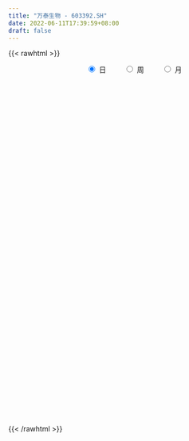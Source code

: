```yaml
---
title: "万泰生物 - 603392.SH"
date: 2022-06-11T17:39:59+08:00
draft: false
---
```

{{< rawhtml >}}
    <div style="text-align: center">
        <label style="padding: 1rem;"><input style="margin-right: .5rem" type="radio" name="period" value="D" checked onclick="period_change(this)">日</label>
        <label style="padding: 1rem;"><input style="margin-right: .5rem" type="radio" name="period" value="W" onclick="period_change(this)">周</label>
        <label style="padding: 1rem;"><input style="margin-right: .5rem" type="radio" name="period" value="M" onclick="period_change(this)">月</label>
    </div>
    <div id="chart" style="height: 700px;"></div> 
    <script type="text/javascript">
        const D_v = [1217.27,717.27,2770.5,2127.85,1730.14,1854.99,1600.9,2785.55,1132.05,3224.92,2684.81,2947.19,40697.95,14507.26,358313.31,161979.6,149055.02,90444.61,137676.36,111058.55,91117.78,74344.63,61210.08,53583.69,72358.16,52765.45,70891.39,66755.19,55742.43,49793.47,40655.53,50555.77,61889.68,45656.63,68825.95,61385.12,40857.14,65680.72,64303.38,60136.95,59202.55,63766.22,50568.38,38785.0,48232.39,52549.21,39515.49,45872.75,40917.5,37138.83,71300.13,54491.83,67812.67,34618.19,43790.37,43344.21,34226.15,19965.22,36412.5,38536.58,28793.48,22254.84,18886.49,23066.13,15330.0,18073.84,24086.32,14543.42,19683.13,15306.91,28498.94,22264.18,15011.5,18801.82,14056.57,16717.66,24301.08,13027.8,22461.82,20604.94,12627.74,15464.22,10409.56,10789.52,12591.5,14819.95,9789.43,24243.78,25536.09,17450.72,10450.7,11233.76,12501.21,8518.9,11168.65,17611.52,13922.78,15717.94,7241.74,7333.08,12376.06,7356.01,9271.56,7936.03,13908.55,6505.1,7270.55,21451.56,23005.15,14468.25,9579.01,9866.15,11186.0,14213.27,7302.9,20492.26,20294.48,15551.03,5506.4,4870.13,4347.77,10389.99,5010.84,4607.1,4390.1,8245.4,8496.85,12874.72,5410.29,4055.24,12704.91,9029.47,7336.0,23181.32,14891.38,17153.57,13362.76,14404.41,16193.68,24405.3,17749.32,18490.27,12459.32,16534.57,12142.25,12525.86,13385.71,12654.34,10025.0,11743.94,8127.72,8694.74,8474.2,12169.99,22617.16,28805.57,30332.42,29126.15,18203.53,20110.2,28843.5,27995.75,24335.28,23721.76,21851.85,19957.33,25667.17,23704.98,19266.92,20325.81,11395.61,17347.38,13762.5,23037.36,16505.24,17175.3,17402.62,13979.6,17423.13,15240.6,11858.17,19930.47,26693.97,15442.77,24561.13,19931.1,18399.68,15757.82,16747.06,17857.82,11257.05,12531.33,14902.5,16602.97,20446.06,14986.84,11988.6,12900.78,14845.71,16255.03,13517.78,10256.54,8459.85,13167.63,8200.94,10130.71,12875.37,10303.27,12863.91,8134.31,6267.97,11303.59,8385.81,8683.78,5389.92,5614.02,14744.69,16869.66,10853.35,14661.3,7842.98,11113.6,11446.96,11412.64,8854.94,17176.94,18783.41,14224.45,16956.42,12884.19,12236.43,19841.02,20600.42,16147.03,11074.17,13200.8,15322.67,13401.57,10078.44,19686.92,12417.43,10510.64,18052.31,13556.46,13992.29,14244.68,16605.27,12832.12,17444.42,15521.42,21554.41,16731.95,12221.2,10282.61,25819.84,14359.06,16945.85,9547.06,27305.84,25936.05,17279.58,14947.1,17345.57,16037.75,11287.49,13783.94,14801.63,12348.73,9674.0,15282.66,10636.53,11398.51,8880.25,10610.5,9860.88,16409.16,12327.21,9692.96,9305.66,17862.15,18585.63,11337.15,11834.57,8656.36,7888.7,7969.99,13820.59,15361.71,14733.61,15791.3,14426.7,13117.2,12708.3,11930.83,14219.91,15230.72,11062.98,12165.73,15252.27,10013.01,8968.12,26657.37,15918.43,14185.23,13346.77,13139.51,24467.55,24458.4,23549.29,16657.76,13740.77,16700.97,19679.5,16701.36,23149.12,40829.9,33072.99,30621.84,17448.71,16321.37,19635.52,22853.06,16291.41,11307.92,14999.47,23168.38,19550.28,14617.12,31335.78,31381.61,39403.31,24851.14,26925.1,21549.9,23227.37,16259.71,21464.45,14327.57,16147.76,10061.17,10337.93,25777.71,23721.4,13020.26,11338.41,10741.16,13344.03,9720.71,9224.92,10612.04,11944.02,10198.99,12838.66,16505.78,11484.47,20063.32,13895.64,22398.66,14111.72,17316.74,7959.76,9146.37,11936.01,21555.26,35814.24,17888.24,15822.95,17402.25,15542.63,14004.68,25155.82,13099.0,15396.06,13233.08,16455.91,11738.18,10792.81,8582.0,14247.27,9239.64,15838.1,30296.51,12671.24,11080.71,13371.21,10525.44,15025.52,11698.16,9002.93,12194.33,12928.45,8255.51,6738.79,6424.63,14706.37,8937.94,12625.4,15384.05,13393.24,17341.35,11757.42,20412.5,11636.17,23910.06,25819.69,19780.19,37465.36,32377.9,24783.78,13944.52,26331.23,14550.19,11115.08,9512.26,10205.12,10745.81,15117.51,13087.63,9911.98,7962.07,24625.59,12409.53,20293.76,23510.54,20044.14,11337.83,11459.88,9660.89,14374.7,16145.09,13621.33,16845.51,15105.86,13105.41,9413.76,14286.28,11330.98,10652.49,15665.37,13561.84,21690.04,27376.52,18075.01,18523.02,21621.88,27124.78,25086.0,11520.88,14932.35,15220.21,8717.84,10858.37,10109.31,11001.29,11695.3,13669.65,15055.43,6562.8,6772.75,9792.53,16851.44,11554.41,37175.18,22398.6,20468.61,27150.43,15287.11,17339.93,37162.56,28787.69,28735.13,26687.62,19894.73,19772.9,27227.17,16903.53,13306.74,17595.19,24210.79,27886.16,14431.32,13205.49,12275.33,11996.0,14323.07,19240.41,24638.47,19576.3,16920.97,56479.71,111342.35,58833.14,68999.44,46454.78,40915.0,33939.2,58729.52,45191.4,29187.56,22670.74]
const D_histogram = [0.0,0.2527179487,0.6748996128,1.2077079296,1.8098040646,2.4528258631,3.1192145681,3.7990499842,4.4876890037,5.1846576061,5.8927389147,6.6165863434,7.3630220474,8.1398183953,8.6198239572,7.5709465151,6.7872551894,6.6631737264,7.0331855105,6.3015498563,5.4324624065,3.951995595,2.6636414142,1.3925168131,-0.2268209311,-1.2253199865,-1.2396562211,-1.5276467796,-1.6041809494,-2.0497750081,-2.77013381,-2.997687867,-2.7686886793,-2.5917149057,-1.4424007804,-0.0979829,1.8409190929,3.4550061934,2.9899523142,1.2960950559,1.2229823962,-0.3208462215,-0.9338896176,-1.0734975182,-0.4956142724,-1.5521142405,-1.5421384714,-2.1492031046,-2.2377365036,-0.9646970384,0.9383078443,3.5356786977,2.9651303117,2.3013618497,1.1434846512,0.7933744919,-0.3102511206,-1.5850974953,-3.8668479054,-6.1726473236,-7.938657439,-8.174595877,-8.0121049334,-8.489972068,-8.1856569925,-7.5383527022,-7.1759204618,-6.7030377024,-6.5431335709,-6.1382694034,-4.3228744017,-3.0131323488,-1.8338643602,-1.5087722511,-1.2514789182,-0.9369113545,-1.755261692,-2.2074242308,-3.6164213971,-4.4166576888,-4.4029650166,-4.026791436,-3.3458952367,-2.9826195438,-2.2499270093,-1.5161686509,-1.1607286333,-0.4648941668,1.0559868523,1.328985368,1.3838741637,0.8588735247,0.9130331059,0.9270567489,1.3948992328,2.1399038931,2.6700814022,2.3629218613,1.9232815428,1.6477352003,0.8513812773,0.4269992615,0.3878618306,0.0303986104,-0.6968158045,-0.9830019143,-1.0923035424,0.0438637147,1.0305340667,1.4597215672,1.5557835561,1.8492820691,1.9597499184,2.1047842794,1.9138305291,2.5275294856,2.2093922913,1.369894007,0.730792912,0.2146724649,-0.1288764129,-0.8864932517,-1.1382115347,-1.2178732142,-1.2510262717,-1.3506330783,-1.5825092669,-1.9606610532,-2.0009613002,-1.9102597462,-1.9005847008,-1.6711130315,-1.345282761,-0.2359771588,0.2735738328,1.0856985803,1.2006682626,1.4755408191,1.8864719074,2.240054185,2.9629051361,3.1814151371,3.2616666621,3.1498075712,2.699242001,2.4846182753,1.612981979,1.1979979811,1.03401345,1.0227411334,1.0154628479,0.3150570325,-0.3019659771,-0.2191285497,1.050935061,2.5194369675,4.7507321516,5.1880618199,5.5957911212,5.6126060841,6.8672539967,7.6165569639,5.7875798509,3.3085101377,3.0052002609,2.7555539327,3.2917395987,4.4699304806,5.1999917069,5.077022608,4.0211485,3.9277247132,3.0116339424,2.7053324209,2.6494506058,1.5189277659,0.3290472411,-1.306748175,-2.3936582402,-2.8635060577,-3.0354117123,-1.9650533518,-3.3419897716,-4.4557114611,-7.055802698,-9.1638910274,-11.0153623263,-11.4555313218,-11.5216204275,-11.1358949702,-10.5441450928,-9.7932371221,-9.9806976314,-8.8487713431,-8.8486836053,-9.1453683706,-8.3701974558,-6.5873876158,-4.520763609,-3.7074334885,-2.0475506114,-0.4320842528,0.8006170127,1.7435561205,1.9639066266,2.5781401328,3.5377464349,4.3548771303,4.4638832102,4.2733444645,4.1524905498,3.493996699,3.4740450235,3.9955040414,4.0534163454,3.6681132745,4.8260800141,5.9657672842,5.9542626944,6.4322682615,6.2124479526,6.238647708,5.2981335616,4.5821832189,3.8126254018,3.9715807448,3.3472963507,3.1927562689,1.7571708345,0.9377308636,0.5765687069,-0.1351426013,-0.219746249,-1.1871755679,-2.1446197236,-1.985182386,-1.4199090729,-1.2220807373,-1.1479112957,-0.0452841487,0.6659372519,-4.7590478654,-8.0487009869,-9.6049591873,-10.7173142514,-11.0819659691,-10.7057689671,-10.1930326242,-9.3781916307,-8.5006369558,-6.7673714163,-5.0288574398,-3.7694172953,-2.8593857203,-1.2286674151,0.0792953282,0.5163287998,0.9118040985,2.0906042212,3.4596067815,4.2102139109,4.4081306211,3.9258648124,4.2442281913,4.0884410077,4.2246270651,4.3419771906,3.825205581,3.5356181634,3.7784536409,3.3317224553,3.0161645174,2.2653571463,1.310400757,1.0607950599,1.1171758615,1.1683882366,0.8293838819,0.3197541498,0.8632064708,2.1147498569,2.6509537448,3.0045889599,2.5183276875,2.1712211671,1.759931822,1.7037637221,0.9509037589,-0.1273018157,-1.0290606966,-2.1490478264,-2.250924453,-1.4948763495,-0.6483095664,0.5133111438,1.8282064806,2.3894145766,2.759896309,2.0355159876,1.2453537098,0.5163614391,-1.426369378,-2.7356390489,-3.9067647729,-3.7780335355,-4.0369538548,-4.0099985205,-4.4891951391,-5.4647132842,-5.5906970455,-5.0027656408,-3.4928353439,-3.118872833,-2.4451346094,-2.6407126789,-2.0700297165,-2.4750593346,-3.5796450075,-4.4050575741,-4.2172230733,-4.1233373517,-4.2146868405,-3.7357433555,-3.2937443469,-2.8950318656,-2.6539014931,-2.309448447,-2.0853355409,-0.6366592154,1.4814462703,3.3048398394,4.5525783226,5.5602809947,6.4292547996,6.8460209902,6.4383798023,5.7364145994,5.2489443959,4.9758764603,4.6589231909,4.0243460701,4.6691863135,4.3879849918,4.0224947012,3.2287065545,2.7482779756,1.8245797909,1.188702317,0.5277243874,0.2686430793,-0.1735680341,-0.6438048406,-0.8431990583,-1.2867619873,-1.3715276198,-0.7879618708,-0.8162318379,-1.6107431288,-1.9320734767,-1.6132957201,-1.4481563999,-1.4172179184,-0.9122956142,0.862152921,2.428567825,3.5899562692,4.0640189769,3.794282166,3.0580947496,2.300483514,2.2671868645,1.8037708924,1.2421941973,1.1919790314,0.2541225899,-0.3880410316,-0.6061058956,-1.0286408313,-1.0972665371,-1.0388023374,-0.8254347765,-0.5051352379,-0.5004036999,-0.5623835508,-0.6131445112,-0.5315616733,-1.4033014545,-1.6609111018,-1.8392233822,-2.0015192938,-2.2976982217,-2.2594452769,-2.3587914374,-2.2695928706,-2.4139947006,-2.5794218808,-2.3139834751,-2.4418967818,-2.6777253433,-3.0131434496,-3.2614489974,-2.6701683796,-2.4473962296,-0.8592364827,-0.6504199804,-0.2019949353,1.2568017752,1.8744887007,2.2167876403,2.1069353334,2.7708222286,3.4394910265,3.6923789693,3.2513671131,2.717248615,1.7464421404,2.1934200835,1.6001172336,1.3203611193,1.2258115732,-0.4001781228,-1.783724742,-1.2488277303,0.0280822614,1.2410299908,1.9683972077,2.0877815547,2.2413792106,2.4198532986,2.3648373845,2.3779485998,2.0830380579,1.9995324646,1.7445794799,1.0520454275,0.4790816182,-0.3218459453,-0.9995754519,-0.8653919788,-0.898740719,-0.4212874007,-0.5367219978,-0.8339741653,-0.7918281739,-0.196572293,1.2615232612,2.0911132636,2.135174582,2.0313408054,2.0123974787,1.558053976,1.1765464805,0.98883506,0.7055394759,0.6729666587,0.4799037425,0.3841759057,0.0887551029,-0.3082489302,-0.4589533545,0.207795321,0.1874478999,-1.6279784587,-2.0184109098,-1.8505489293,-2.5607252575,-3.227427521,-8.4756068275,-12.1680994238,-14.5921036454,-15.1251483143,-14.5381951421,-13.1958284578,-11.496857533,-9.4074895884,-7.5954750174,-6.0911368861,-4.4004504038,-2.5783896587,-0.6168442075,0.7167800881,1.5138153088,2.1328730457,2.5615831836,2.8069371823,3.4043982639,3.7233486779,3.4353711335,3.165451535,1.9629020435,0.61471726,-0.3081140706,-1.0505569471,-1.238484569,-1.2978366583,-0.977607651,-0.1111059552,0.5063394586,0.8243932792,1.2093819847]
const D_fast = [0.0,0.3158974359,0.9068040032,1.7415393024,2.7960864535,4.0523147178,5.4985070648,7.1281049769,8.9386662474,10.9317992514,13.1130652886,15.4910593032,18.0782505191,20.8900014658,23.524963017,24.3688222037,25.2819446752,26.8236566438,28.9519648056,29.7957166155,30.2847447673,29.7922768546,29.1698330272,28.2468376294,26.5707946525,25.2659656004,24.9417153106,24.2718130572,23.7942336501,22.8361958393,21.4233035849,20.4463275612,19.983154579,19.5121996262,20.3009135564,21.6208357119,24.019967478,26.4978061269,26.7802403261,25.4104068318,25.6430397712,24.0189995982,23.1724837976,22.7645015175,23.2184811952,21.773952667,21.3983938182,20.2540284088,19.606060884,20.6379260895,22.7755079333,26.2567984612,26.427532653,26.3391046534,25.4670986178,25.3153320815,24.1341436888,22.4630229402,19.2145605539,15.3655993047,11.6149248296,9.3353374223,7.4948021326,4.894441981,3.1523428084,1.9150589231,0.4835110481,-0.7193656181,-2.1952448794,-3.3249480627,-2.5902716615,-2.0338126957,-1.3130107972,-1.3651117508,-1.4206881475,-1.3403484225,-2.5975141829,-3.6015327795,-5.914635295,-7.8190360089,-8.9060845909,-9.5366088692,-9.6921864791,-10.0745656722,-9.90435489,-9.5496386943,-9.4843808351,-8.9047699102,-7.1198921781,-6.5146473204,-6.1137899838,-6.4240722416,-6.1416543839,-5.8958665537,-5.0792992616,-3.799318628,-2.6016207684,-2.318049844,-2.2768697767,-2.1404823192,-2.7239909229,-3.0416231233,-2.9837950965,-3.3336586642,-4.2350770302,-4.7670136185,-5.1493911323,-4.0022579464,-2.7579540777,-1.9638361854,-1.4788283076,-0.7230092773,-0.1226039484,0.5486264825,0.8361303644,2.0817116923,2.3159225709,1.8188977884,1.3624949213,0.9000425904,0.5242746094,-0.4549655423,-0.991236709,-1.375366692,-1.7212763175,-2.1585413937,-2.786044899,-3.6543619485,-4.1949025207,-4.5817659032,-5.047237033,-5.2355436215,-5.2460340413,-4.1957227288,-3.617778279,-2.5342288864,-2.1190921385,-1.4753343772,-0.592785312,0.3208105119,1.7843877469,2.7982515323,3.6939197227,4.3695125246,4.5937574546,5.0002882978,4.5318974962,4.4164129937,4.5109318251,4.7553447918,5.0019322183,4.380290661,3.6877761571,3.7158314471,5.248628823,7.3469899714,10.7659681934,12.5003133168,14.3069903984,15.7269568823,18.6984182941,21.3518605022,20.9697783519,19.3178361732,19.7658263616,20.2050685165,21.5641890822,23.8598625842,25.8899217373,27.0362082904,26.9856213074,27.8741286989,27.7109464137,28.0809779974,28.6874588337,27.9366679353,26.8290492207,24.866566761,23.1812421356,21.9955178037,21.0647592211,21.6438542436,19.431420381,17.2037708261,12.8397289148,8.4406678285,3.8353559481,0.5313041221,-2.4151900905,-4.8134383757,-6.8577247716,-8.5551260814,-11.2377609985,-12.318027546,-14.5301107096,-17.1131375675,-18.4305160167,-18.2945530806,-17.358119976,-17.4716482276,-16.3236530034,-14.816207708,-13.3833521893,-12.0045240514,-11.2931968886,-10.0344283493,-8.1903854384,-6.2845354605,-5.059558578,-4.1817612076,-3.2644924848,-3.0494871609,-2.2009275805,-0.6805925522,0.3906738381,0.9223990859,3.2868858289,5.9180149201,7.3950760039,9.4811486364,10.8144403157,12.400301998,12.7843212421,13.2139167041,13.3975152375,14.5493657666,14.7619054602,15.4055544457,14.4092617198,13.8242544649,13.6072344849,12.8617375264,12.7221973164,11.4579741056,9.964375019,9.62751676,9.8378128048,9.7301209562,9.5173125738,10.6086186837,11.4863243973,4.8715773136,-0.4302510546,-4.3877490519,-8.1794326788,-11.3145758887,-13.6148211285,-15.6503429417,-17.1800498559,-18.4276544199,-18.3862317345,-17.9049321179,-17.5878462973,-17.3926611524,-16.0691097009,-14.7413231256,-14.175207454,-13.5517811306,-11.8503299527,-9.6164256971,-7.8132650899,-6.5133157244,-6.01411533,-4.6346949033,-3.768371835,-2.5760290113,-1.3731845881,-0.9336548025,-0.3393376793,0.8481112085,1.2343106367,1.6727938281,1.4883257436,0.8609695436,0.8765626115,1.2122373785,1.5555468127,1.4238884285,0.9941972338,1.7534511725,3.5336820229,4.732624347,5.837406802,5.9807274514,6.1764262229,6.2051198333,6.5748926639,6.0597586404,4.9497276118,3.7907035569,2.1334544704,1.4688467306,1.8511757467,2.5356651382,3.8256136343,5.5975605913,6.7561223314,7.8165781411,7.6010768167,7.1222529662,6.5223510553,4.2230278937,2.2298484606,0.0820315434,-0.733745603,-2.0019043861,-2.9774486819,-4.5789440853,-6.9206405514,-8.4442985741,-9.1070585797,-8.4703371187,-8.876092816,-8.8136382448,-9.669394484,-9.6162189507,-10.6400134024,-12.6395103272,-14.5661872874,-15.4326585549,-16.3696071713,-17.5146283702,-17.9696207241,-18.3510578022,-18.6761032873,-19.0984482881,-19.3313573537,-19.6285783328,-18.3390668112,-15.8505997579,-13.2009962289,-10.8151131651,-8.4173402443,-5.9410527395,-3.8127813013,-2.6108275387,-1.8786890917,-1.0539231963,-0.0830220168,0.7647555116,1.1362649083,2.9484017301,3.7641966563,4.4043300411,4.417718533,4.6243594479,4.1568062109,3.8181043163,3.2890574835,3.0971369453,2.6115338233,1.9803458067,1.5701518244,0.8048983986,0.3772508611,0.7638261424,0.5314982158,-0.6656988573,-1.4700475743,-1.5545937478,-1.7514935276,-2.0748595257,-1.798011125,0.1919756404,2.3655325007,4.4244100122,5.9144774642,6.5933111947,6.6216474657,6.4391571087,6.9726571752,6.9601839263,6.7091557805,6.9569353724,6.0826095784,5.343435699,4.9738443611,4.2941492175,3.9512068775,3.7499704928,3.7569793596,3.9509950888,3.8306257018,3.6280499632,3.424002875,3.3726952945,2.1501301498,1.477292727,0.8391746011,0.176498866,-0.6941046173,-1.2207129917,-1.9097570116,-2.3879566625,-3.1358571677,-3.946139818,-4.2591972811,-4.9975847832,-5.9028446805,-6.9915486493,-8.0552164464,-8.1314779235,-8.5205548308,-7.1472042046,-7.1009926975,-6.7030663862,-4.9300692319,-3.8437601312,-2.9472642815,-2.5303827551,-1.1737903027,0.3547512518,1.5307339369,1.902563859,2.0477575146,1.5135615752,2.5088945391,2.3156209976,2.3659551632,2.5778585103,0.8518242837,-0.9776535211,-0.754963442,0.5289671151,2.0521723423,3.2716388611,3.9129685967,4.6269110552,5.4103484679,5.9465418999,6.5541402651,6.7799892377,7.1963667605,7.3775586458,6.9480359503,6.4948425455,5.6134534957,4.6858301262,4.6036656045,4.3456316846,4.7177631527,4.4681480561,3.9624023474,3.8065912952,4.3527041029,6.1261804723,7.4785487906,8.0564037546,8.4604051794,8.9445612224,8.8797312136,8.7923603382,8.8518576827,8.7449469676,8.8806158151,8.8075288345,8.8078449741,8.534612947,8.0605466814,7.7951039185,8.5138014243,8.5403159781,6.3178950049,5.4228598263,5.1280845745,3.7777269319,2.3041677882,-5.0629132252,-11.7974306775,-17.8694608105,-22.1837925578,-25.2313881712,-27.1879786014,-28.3632220598,-28.6257265123,-28.7125806957,-28.7310267859,-28.1404529046,-26.9629895741,-25.1556551748,-23.6428358571,-22.4673468093,-21.315070811,-20.2459648772,-19.2988765828,-17.8503159353,-16.6005283519,-16.0296631129,-15.5082198276,-16.2200438082,-17.4145492768,-18.414409125,-19.4194912383,-19.9170400025,-20.3008512564,-20.2250241618,-19.3862989548,-18.6422686763,-18.1181165359,-17.4307823343]
const D_slow = [0.0,0.0631794872,0.2319043904,0.5338313728,0.9862823889,1.5994888547,2.3792924967,3.3290549928,4.4509772437,5.7471416452,7.2203263739,8.8744729598,10.7152284716,12.7501830704,14.9051390598,16.7978756885,18.4946894859,20.1604829175,21.9187792951,23.4941667592,24.8522823608,25.8402812596,26.5061916131,26.8543208164,26.7976155836,26.491285587,26.1813715317,25.7994598368,25.3984145994,24.8859708474,24.1934373949,23.4440154282,22.7518432584,22.1039145319,21.7433143368,21.7188186118,22.1790483851,23.0427999334,23.790288012,24.1143117759,24.420057375,24.3398458196,24.1063734152,23.8379990357,23.7140954676,23.3260669075,22.9405322896,22.4032315135,21.8437973876,21.602623128,21.837200089,22.7211197635,23.4624023414,24.0377428038,24.3236139666,24.5219575896,24.4443948094,24.0481204356,23.0814084592,21.5382466283,19.5535822686,17.5099332993,15.506907066,13.384414049,11.3379998009,9.4534116253,7.6594315099,5.9836720843,4.3478886916,2.8133213407,1.7326027403,0.9793196531,0.520853563,0.1436605003,-0.1692092293,-0.4034370679,-0.8422524909,-1.3941085486,-2.2982138979,-3.4023783201,-4.5031195743,-5.5098174333,-6.3462912424,-7.0919461284,-7.6544278807,-8.0334700434,-8.3236522018,-8.4398757434,-8.1758790304,-7.8436326884,-7.4976641475,-7.2829457663,-7.0546874898,-6.8229233026,-6.4741984944,-5.9392225211,-5.2717021706,-4.6809717052,-4.2001513195,-3.7882175195,-3.5753722002,-3.4686223848,-3.3716569271,-3.3640572745,-3.5382612257,-3.7840117042,-4.0570875899,-4.0461216612,-3.7884881445,-3.4235577527,-3.0346118637,-2.5722913464,-2.0823538668,-1.5561577969,-1.0777001647,-0.4458177933,0.1065302796,0.4490037813,0.6317020093,0.6853701255,0.6531510223,0.4315277094,0.1469748257,-0.1574934778,-0.4702500458,-0.8079083154,-1.2035356321,-1.6937008954,-2.1939412204,-2.671506157,-3.1466523322,-3.5644305901,-3.9007512803,-3.95974557,-3.8913521118,-3.6199274667,-3.3197604011,-2.9508751963,-2.4792572194,-1.9192436732,-1.1785173891,-0.3831636049,0.4322530607,1.2197049534,1.8945154537,2.5156700225,2.9189155172,3.2184150125,3.476918375,3.7326036584,3.9864693704,4.0652336285,3.9897421342,3.9349599968,4.197693762,4.8275530039,6.0152360418,7.3122514968,8.7111992771,10.1143507981,11.8311642973,13.7353035383,15.182198501,16.0093260355,16.7606261007,17.4495145839,18.2724494835,19.3899321037,20.6899300304,21.9591856824,22.9644728074,23.9464039857,24.6993124713,25.3756455765,26.038008228,26.4177401694,26.5000019797,26.1733149359,25.5749003759,24.8590238614,24.1001709334,23.6089075954,22.7734101525,21.6594822873,19.8955316128,17.6045588559,14.8507182743,11.9868354439,9.106430337,6.3224565945,3.6864203213,1.2381110407,-1.2570633671,-3.4692562029,-5.6814271042,-7.9677691969,-10.0603185608,-11.7071654648,-12.837356367,-13.7642147392,-14.276102392,-14.3841234552,-14.183969202,-13.7480801719,-13.2571035152,-12.612568482,-11.7281318733,-10.6394125907,-9.5234417882,-8.4551056721,-7.4169830346,-6.5434838599,-5.674972604,-4.6760965936,-3.6627425073,-2.7457141886,-1.5391941851,-0.0477523641,1.4408133095,3.0488803749,4.6019923631,6.1616542901,7.4861876805,8.6317334852,9.5848898356,10.5777850218,11.4146091095,12.2127981767,12.6520908854,12.8865236013,13.030665778,12.9968801277,12.9419435654,12.6451496734,12.1089947425,11.612699146,11.2577218778,10.9522016935,10.6652238695,10.6539028324,10.8203871453,9.630625179,7.6184499323,5.2172101355,2.5378815726,-0.2326099197,-2.9090521614,-5.4573103175,-7.8018582252,-9.9270174641,-11.6188603182,-12.8760746781,-13.8184290019,-14.533275432,-14.8404422858,-14.8206184538,-14.6915362538,-14.4635852292,-13.9409341739,-13.0760324785,-12.0234790008,-10.9214463455,-9.9399801424,-8.8789230946,-7.8568128427,-6.8006560764,-5.7151617788,-4.7588603835,-3.8749558427,-2.9303424324,-2.0974118186,-1.3433706893,-0.7770314027,-0.4494312134,-0.1842324485,0.0950615169,0.3871585761,0.5945045466,0.674443084,0.8902447017,1.4189321659,2.0816706021,2.8328178421,3.462399764,4.0052050558,4.4451880113,4.8711289418,5.1088548815,5.0770294276,4.8197642534,4.2825022968,3.7197711836,3.3460520962,3.1839747046,3.3123024906,3.7693541107,4.3667077548,5.0566818321,5.565560829,5.8768992565,6.0059896162,5.6493972717,4.9654875095,3.9887963163,3.0442879324,2.0350494687,1.0325498386,-0.0897489462,-1.4559272672,-2.8536015286,-4.1042929388,-4.9775017748,-5.757219983,-6.3685036354,-7.0286818051,-7.5461892342,-8.1649540679,-9.0598653197,-10.1611297133,-11.2154354816,-12.2462698195,-13.2999415297,-14.2338773685,-15.0573134553,-15.7810714217,-16.444546795,-17.0219089067,-17.5432427919,-17.7024075958,-17.3320460282,-16.5058360683,-15.3676914877,-13.977621239,-12.3703075391,-10.6588022916,-9.049207341,-7.6151036911,-6.3028675922,-5.0588984771,-3.8941676793,-2.8880811618,-1.7207845834,-0.6237883355,0.3818353398,1.1890119784,1.8760814723,2.33222642,2.6294019993,2.7613330961,2.828493866,2.7851018574,2.6241506473,2.4133508827,2.0916603859,1.7487784809,1.5517880132,1.3477300537,0.9450442715,0.4620259024,0.0587019723,-0.3033371276,-0.6576416072,-0.8857155108,-0.6701772806,-0.0630353243,0.834453743,1.8504584872,2.7990290287,3.5635527161,4.1386735946,4.7054703108,5.1564130339,5.4669615832,5.764956341,5.8284869885,5.7314767306,5.5799502567,5.3227900489,5.0484734146,4.7887728302,4.5824141361,4.4561303267,4.3310294017,4.190433514,4.0371473862,3.9042569679,3.5534316043,3.1382038288,2.6783979832,2.1780181598,1.6035936044,1.0387322852,0.4490344258,-0.1183637918,-0.721862467,-1.3667179372,-1.945213806,-2.5556880014,-3.2251193372,-3.9784051996,-4.793767449,-5.4613095439,-6.0731586013,-6.287967722,-6.4505727171,-6.5010714509,-6.1868710071,-5.7182488319,-5.1640519218,-4.6373180885,-3.9446125313,-3.0847397747,-2.1616450324,-1.3488032541,-0.6694911004,-0.2328805653,0.3154744556,0.715503764,1.0455940439,1.3520469371,1.2520024065,0.8060712209,0.4938642884,0.5008848537,0.8111423514,1.3032416533,1.825187042,2.3855318447,2.9904951693,3.5817045154,4.1761916654,4.6969511798,5.196834296,5.6329791659,5.8959905228,6.0157609274,5.935299441,5.6854055781,5.4690575833,5.2443724036,5.1390505534,5.004870054,4.7963765126,4.5984194692,4.5492763959,4.8646572112,5.3874355271,5.9212291726,6.4290643739,6.9321637436,7.3216772376,7.6158138577,7.8630226227,8.0394074917,8.2076491564,8.327625092,8.4236690684,8.4458578442,8.3687956116,8.254057273,8.3060061033,8.3528680782,7.9458734636,7.4412707361,6.9786335038,6.3384521894,5.5315953092,3.4126936023,0.3706687463,-3.277357165,-7.0586442436,-10.6931930291,-13.9921501436,-16.8663645268,-19.2182369239,-21.1171056783,-22.6398898998,-23.7400025007,-24.3845999154,-24.5388109673,-24.3596159453,-23.9811621181,-23.4479438567,-22.8075480608,-22.1058137652,-21.2547141992,-20.3238770297,-19.4650342464,-18.6736713626,-18.1829458517,-18.0292665367,-18.1062950544,-18.3689342912,-18.6785554334,-19.003014598,-19.2474165108,-19.2751929996,-19.1486081349,-18.9425098151,-18.6401643189]
const D_data = [['2020-05-20', 39.57, 39.57, 39.57, 39.57],['2020-05-21', 43.53, 43.53, 43.53, 43.53],['2020-05-22', 47.88, 47.88, 47.88, 47.88],['2020-05-25', 52.67, 52.67, 52.67, 52.67],['2020-05-26', 57.94, 57.94, 57.94, 57.94],['2020-05-27', 63.73, 63.73, 63.73, 63.73],['2020-05-28', 70.1, 70.1, 70.1, 70.1],['2020-05-29', 77.11, 77.11, 77.11, 77.11],['2020-06-01', 84.82, 84.82, 84.82, 84.82],['2020-06-02', 93.3, 93.3, 93.3, 93.3],['2020-06-03', 102.63, 102.63, 102.63, 102.63],['2020-06-04', 112.89, 112.89, 112.89, 112.89],['2020-06-05', 124.18, 124.18, 124.18, 124.18],['2020-06-08', 136.6, 136.6, 136.6, 136.6],['2020-06-09', 144.02, 145.0, 130.5, 150.13],['2020-06-10', 136.0, 133.06, 131.5, 137.6],['2020-06-11', 137.5, 139.7, 135.7, 143.6],['2020-06-12', 141.3, 153.67, 140.13, 153.67],['2020-06-15', 163.0, 169.04, 155.01, 169.04],['2020-06-16', 162.0, 162.85, 155.0, 165.56],['2020-06-17', 163.8, 164.95, 159.21, 170.0],['2020-06-18', 161.54, 158.3, 153.88, 162.98],['2020-06-19', 157.66, 159.59, 156.25, 161.48],['2020-06-22', 158.0, 158.3, 153.2, 159.5],['2020-06-23', 157.77, 150.39, 147.66, 157.95],['2020-06-24', 150.88, 154.29, 150.88, 159.44],['2020-06-29', 156.88, 166.65, 152.0, 168.8],['2020-06-30', 166.89, 165.0, 162.0, 175.0],['2020-07-01', 166.61, 169.06, 164.9, 172.33],['2020-07-02', 169.0, 165.14, 162.5, 169.5],['2020-07-03', 163.5, 160.1, 156.0, 164.0],['2020-07-06', 159.45, 164.79, 156.99, 166.8],['2020-07-07', 160.86, 171.5, 160.86, 176.33],['2020-07-08', 172.0, 173.0, 166.88, 174.95],['2020-07-09', 170.96, 190.3, 170.09, 190.3],['2020-07-10', 188.4, 202.0, 187.25, 204.83],['2020-07-13', 208.12, 222.2, 201.0, 222.2],['2020-07-14', 232.0, 233.13, 222.2, 239.0],['2020-07-15', 223.88, 216.12, 215.0, 239.99],['2020-07-16', 211.89, 200.0, 197.0, 213.95],['2020-07-17', 202.46, 220.0, 195.57, 220.0],['2020-07-20', 217.99, 201.02, 198.0, 223.2],['2020-07-21', 196.98, 209.79, 188.93, 215.56],['2020-07-22', 205.93, 216.3, 202.02, 221.1],['2020-07-23', 211.89, 229.25, 211.0, 234.66],['2020-07-24', 226.0, 210.0, 209.5, 238.99],['2020-07-27', 211.0, 222.59, 205.8, 223.33],['2020-07-28', 221.88, 214.99, 205.5, 221.95],['2020-07-29', 210.06, 221.0, 210.05, 226.49],['2020-07-30', 233.0, 243.1, 232.58, 243.1],['2020-07-31', 254.0, 262.71, 235.0, 267.41],['2020-08-03', 256.0, 288.61, 255.03, 288.68],['2020-08-04', 285.61, 260.31, 259.75, 296.8],['2020-08-05', 252.5, 261.3, 245.5, 268.6],['2020-08-06', 265.0, 255.0, 238.88, 265.0],['2020-08-07', 251.0, 265.3, 248.0, 271.86],['2020-08-10', 268.5, 255.6, 239.6, 268.5],['2020-08-11', 251.0, 249.7, 248.5, 258.44],['2020-08-12', 247.02, 228.6, 224.8, 253.4],['2020-08-13', 228.6, 215.0, 208.2, 232.0],['2020-08-14', 213.0, 207.98, 203.98, 217.46],['2020-08-17', 209.0, 217.9, 207.5, 222.0],['2020-08-18', 217.49, 218.55, 215.13, 225.29],['2020-08-19', 218.9, 205.1, 203.33, 218.9],['2020-08-20', 202.0, 209.5, 202.0, 210.48],['2020-08-21', 214.3, 211.55, 210.0, 218.03],['2020-08-24', 212.9, 206.03, 202.0, 215.49],['2020-08-25', 206.44, 205.08, 203.14, 211.0],['2020-08-26', 205.17, 198.29, 198.09, 210.15],['2020-08-27', 196.57, 198.31, 191.57, 200.98],['2020-08-28', 200.2, 218.14, 200.05, 218.14],['2020-08-31', 221.0, 217.53, 213.8, 225.0],['2020-09-01', 217.54, 220.81, 216.53, 225.5],['2020-09-02', 219.8, 212.89, 209.81, 220.0],['2020-09-03', 210.99, 212.51, 205.89, 216.5],['2020-09-04', 209.16, 213.86, 207.6, 220.0],['2020-09-07', 214.0, 197.12, 196.0, 214.79],['2020-09-08', 200.0, 196.51, 193.88, 203.99],['2020-09-09', 192.0, 176.86, 176.86, 192.0],['2020-09-10', 177.02, 174.86, 166.0, 179.78],['2020-09-11', 173.0, 178.82, 173.0, 180.69],['2020-09-14', 180.05, 180.32, 177.72, 186.31],['2020-09-15', 178.8, 183.2, 177.58, 184.85],['2020-09-16', 182.17, 178.55, 176.0, 185.6],['2020-09-17', 176.86, 183.0, 175.0, 184.78],['2020-09-18', 183.2, 184.36, 183.0, 187.88],['2020-09-21', 184.38, 180.33, 177.99, 185.5],['2020-09-22', 179.0, 185.6, 179.0, 193.88],['2020-09-23', 185.8, 201.01, 184.51, 203.96],['2020-09-24', 197.0, 190.05, 189.6, 198.9],['2020-09-25', 190.97, 188.2, 185.88, 193.91],['2020-09-28', 191.0, 179.5, 176.0, 191.0],['2020-09-29', 179.82, 185.17, 174.0, 185.29],['2020-09-30', 185.17, 184.6, 182.29, 187.0],['2020-10-09', 187.34, 191.58, 183.82, 192.4],['2020-10-12', 192.4, 198.88, 191.1, 201.85],['2020-10-13', 201.8, 200.78, 197.12, 205.98],['2020-10-14', 199.32, 192.2, 190.21, 203.68],['2020-10-15', 192.07, 189.6, 188.08, 194.87],['2020-10-16', 190.0, 190.58, 186.68, 193.8],['2020-10-19', 190.0, 181.62, 180.02, 190.99],['2020-10-20', 180.0, 182.98, 178.2, 184.47],['2020-10-21', 184.06, 186.39, 183.52, 189.99],['2020-10-22', 184.8, 181.01, 178.95, 184.8],['2020-10-23', 181.01, 172.67, 168.88, 182.0],['2020-10-26', 170.03, 174.25, 168.09, 175.3],['2020-10-27', 174.0, 174.0, 171.03, 175.2],['2020-10-28', 180.0, 191.4, 180.0, 191.4],['2020-10-29', 192.1, 195.16, 190.01, 201.0],['2020-10-30', 195.16, 192.5, 188.69, 195.83],['2020-11-02', 192.96, 190.5, 184.91, 195.02],['2020-11-03', 193.9, 195.0, 188.0, 195.0],['2020-11-04', 195.0, 195.0, 190.61, 199.0],['2020-11-05', 197.2, 197.5, 192.0, 199.5],['2020-11-06', 197.0, 194.59, 191.0, 197.0],['2020-11-09', 193.94, 207.5, 191.98, 208.25],['2020-11-10', 207.65, 198.5, 198.0, 217.9],['2020-11-11', 196.57, 190.3, 185.33, 196.57],['2020-11-12', 190.0, 189.72, 188.5, 193.58],['2020-11-13', 188.01, 188.6, 186.37, 191.8],['2020-11-16', 191.0, 188.56, 186.52, 191.0],['2020-11-17', 187.5, 180.05, 177.6, 188.56],['2020-11-18', 180.07, 182.88, 180.07, 183.99],['2020-11-19', 182.02, 183.19, 178.0, 184.0],['2020-11-20', 181.55, 182.43, 180.88, 185.45],['2020-11-23', 184.59, 180.1, 179.8, 185.0],['2020-11-24', 178.0, 176.22, 176.1, 178.77],['2020-11-25', 176.22, 171.1, 170.0, 178.45],['2020-11-26', 171.1, 172.33, 170.11, 175.02],['2020-11-27', 172.0, 172.19, 169.97, 174.8],['2020-11-30', 170.01, 169.5, 168.8, 172.36],['2020-12-01', 169.81, 170.99, 169.0, 173.0],['2020-12-02', 171.44, 171.96, 170.68, 173.68],['2020-12-03', 171.88, 184.48, 171.0, 185.9],['2020-12-04', 180.8, 180.81, 177.12, 183.67],['2020-12-07', 176.0, 188.2, 174.66, 189.82],['2020-12-08', 185.93, 182.4, 181.98, 190.0],['2020-12-09', 182.5, 186.09, 179.05, 189.19],['2020-12-10', 185.03, 190.62, 184.52, 193.2],['2020-12-11', 189.0, 193.32, 188.58, 199.0],['2020-12-14', 193.32, 202.74, 192.38, 206.0],['2020-12-15', 203.0, 201.33, 198.0, 211.99],['2020-12-16', 201.8, 203.0, 201.8, 207.94],['2020-12-17', 203.68, 203.2, 201.5, 207.68],['2020-12-18', 202.1, 200.0, 199.1, 204.97],['2020-12-21', 200.84, 203.55, 196.12, 204.8],['2020-12-22', 200.0, 194.4, 194.01, 203.98],['2020-12-23', 194.4, 198.2, 189.3, 198.97],['2020-12-24', 198.2, 201.15, 193.51, 202.87],['2020-12-25', 199.5, 203.93, 196.1, 208.49],['2020-12-28', 202.0, 205.3, 202.0, 207.74],['2020-12-29', 202.0, 195.8, 195.58, 204.98],['2020-12-30', 194.38, 193.85, 193.0, 198.22],['2020-12-31', 192.08, 201.53, 192.06, 203.5],['2021-01-04', 204.87, 221.0, 204.0, 221.68],['2021-01-05', 221.75, 233.0, 218.08, 236.96],['2021-01-06', 235.0, 256.3, 233.55, 256.3],['2021-01-07', 252.93, 246.0, 235.36, 252.93],['2021-01-08', 246.06, 253.4, 246.06, 262.79],['2021-01-11', 253.0, 255.5, 242.41, 265.0],['2021-01-12', 256.0, 281.05, 256.0, 281.05],['2021-01-13', 282.0, 287.8, 270.01, 293.8],['2021-01-14', 289.99, 260.0, 260.0, 290.0],['2021-01-15', 258.0, 246.04, 239.2, 259.21],['2021-01-18', 246.04, 270.64, 245.0, 270.64],['2021-01-19', 274.18, 274.57, 267.99, 283.0],['2021-01-20', 275.01, 290.18, 260.06, 292.8],['2021-01-21', 293.95, 308.69, 290.36, 309.0],['2021-01-22', 303.9, 315.0, 296.11, 318.1],['2021-01-25', 315.0, 313.13, 300.0, 322.15],['2021-01-26', 304.08, 305.1, 295.11, 312.16],['2021-01-27', 304.5, 320.59, 303.0, 325.99],['2021-01-28', 310.0, 313.8, 307.59, 325.82],['2021-01-29', 316.0, 324.0, 316.0, 341.88],['2021-02-01', 325.0, 331.98, 314.21, 338.98],['2021-02-02', 333.0, 320.71, 318.98, 335.43],['2021-02-03', 319.0, 318.19, 306.07, 325.0],['2021-02-04', 314.0, 308.3, 303.5, 321.0],['2021-02-05', 308.39, 310.0, 308.0, 329.9],['2021-02-08', 308.07, 315.0, 300.13, 325.0],['2021-02-09', 320.18, 318.12, 316.0, 324.98],['2021-02-10', 318.18, 337.53, 313.0, 344.0],['2021-02-18', 343.99, 307.2, 305.0, 344.7],['2021-02-19', 305.0, 303.78, 290.9, 314.0],['2021-02-22', 303.88, 273.41, 273.4, 306.0],['2021-02-23', 264.89, 262.96, 251.21, 278.0],['2021-02-24', 265.0, 249.64, 245.06, 265.0],['2021-02-25', 251.35, 254.0, 251.35, 265.19],['2021-02-26', 249.0, 249.59, 243.24, 258.0],['2021-03-01', 253.01, 248.12, 242.18, 255.66],['2021-03-02', 253.0, 245.36, 242.3, 253.0],['2021-03-03', 244.5, 243.18, 236.98, 245.88],['2021-03-04', 238.73, 225.0, 222.24, 238.99],['2021-03-05', 228.78, 236.2, 225.09, 242.36],['2021-03-08', 234.9, 217.32, 214.28, 235.8],['2021-03-09', 217.33, 204.59, 202.71, 221.0],['2021-03-10', 210.19, 211.0, 208.3, 214.5],['2021-03-11', 213.0, 223.01, 211.11, 226.39],['2021-03-12', 222.96, 230.8, 219.0, 230.8],['2021-03-15', 227.62, 217.7, 213.55, 227.62],['2021-03-16', 219.49, 230.71, 217.51, 239.47],['2021-03-17', 230.78, 236.0, 226.0, 240.0],['2021-03-18', 235.25, 237.04, 234.0, 241.0],['2021-03-19', 231.0, 238.34, 226.39, 238.34],['2021-03-22', 236.4, 232.0, 230.44, 236.68],['2021-03-23', 233.0, 239.18, 233.0, 243.68],['2021-03-24', 236.1, 248.5, 235.34, 252.45],['2021-03-25', 245.0, 253.11, 241.3, 255.67],['2021-03-26', 248.49, 248.85, 238.0, 254.97],['2021-03-29', 248.85, 247.1, 243.51, 251.68],['2021-03-30', 248.06, 249.38, 247.12, 253.95],['2021-03-31', 248.0, 242.6, 240.0, 250.49],['2021-04-01', 245.0, 250.69, 240.71, 251.77],['2021-04-02', 252.92, 261.1, 250.69, 262.0],['2021-04-06', 261.83, 259.5, 256.52, 264.6],['2021-04-07', 257.0, 255.7, 251.02, 261.83],['2021-04-08', 253.0, 280.25, 249.0, 281.04],['2021-04-09', 278.05, 290.48, 277.01, 293.61],['2021-04-12', 291.8, 284.0, 280.2, 294.8],['2021-04-13', 280.0, 296.7, 279.72, 305.0],['2021-04-14', 293.01, 294.28, 290.1, 299.99],['2021-04-15', 292.49, 302.61, 291.51, 308.53],['2021-04-16', 302.61, 293.62, 284.2, 304.0],['2021-04-19', 298.08, 297.06, 292.0, 302.0],['2021-04-20', 295.01, 297.03, 288.9, 301.9],['2021-04-21', 297.29, 311.58, 295.29, 313.0],['2021-04-22', 310.0, 305.01, 303.23, 322.21],['2021-04-23', 308.99, 313.1, 305.5, 320.0],['2021-04-26', 317.41, 296.49, 294.5, 320.99],['2021-04-27', 297.76, 301.0, 292.99, 305.7],['2021-04-28', 300.0, 306.0, 294.2, 307.99],['2021-04-29', 293.0, 300.73, 292.11, 308.58],['2021-04-30', 298.01, 308.14, 295.0, 308.92],['2021-05-06', 301.0, 295.48, 286.01, 301.59],['2021-05-07', 296.25, 290.81, 290.46, 305.6],['2021-05-10', 291.0, 302.68, 291.0, 302.68],['2021-05-11', 300.52, 310.0, 295.7, 310.79],['2021-05-12', 310.0, 307.99, 296.0, 311.91],['2021-05-13', 306.0, 307.77, 301.3, 311.07],['2021-05-14', 308.0, 324.9, 302.01, 325.9],['2021-05-17', 326.0, 326.7, 322.01, 334.48],['2021-05-18', 236.0, 236.8, 232.11, 239.0],['2021-05-19', 234.9, 236.0, 226.4, 236.39],['2021-05-20', 233.5, 238.4, 233.0, 242.36],['2021-05-21', 239.06, 229.11, 228.6, 240.0],['2021-05-24', 228.3, 225.88, 219.0, 230.51],['2021-05-25', 228.8, 226.22, 224.0, 229.9],['2021-05-26', 225.0, 221.35, 220.0, 227.24],['2021-05-27', 221.2, 219.93, 211.35, 221.79],['2021-05-28', 219.51, 216.86, 213.98, 222.88],['2021-05-31', 214.5, 227.0, 214.5, 227.55],['2021-06-01', 227.2, 230.0, 223.13, 231.69],['2021-06-02', 228.43, 226.69, 223.59, 229.65],['2021-06-03', 226.0, 223.51, 223.01, 228.89],['2021-06-04', 223.98, 235.7, 223.51, 238.1],['2021-06-07', 236.58, 237.05, 233.44, 239.0],['2021-06-08', 237.1, 229.0, 226.48, 241.0],['2021-06-09', 226.73, 229.23, 223.06, 230.9],['2021-06-10', 231.63, 242.5, 231.55, 243.0],['2021-06-11', 241.55, 252.1, 238.0, 254.84],['2021-06-15', 252.39, 251.39, 248.31, 258.6],['2021-06-16', 254.35, 248.86, 247.0, 257.09],['2021-06-17', 251.6, 241.42, 239.0, 251.64],['2021-06-18', 245.04, 252.95, 241.25, 256.0],['2021-06-21', 253.84, 249.6, 245.0, 254.8],['2021-06-22', 249.0, 255.5, 248.0, 256.6],['2021-06-23', 256.0, 258.5, 252.0, 261.0],['2021-06-24', 260.0, 252.0, 248.04, 261.0],['2021-06-25', 254.99, 255.0, 250.12, 256.99],['2021-06-28', 255.0, 264.0, 252.02, 265.0],['2021-06-29', 262.7, 257.3, 255.9, 264.99],['2021-06-30', 257.18, 259.18, 252.0, 259.99],['2021-07-01', 257.0, 252.8, 252.0, 259.0],['2021-07-02', 252.0, 246.96, 244.01, 252.79],['2021-07-05', 246.8, 253.44, 245.0, 255.6],['2021-07-06', 253.9, 257.62, 244.0, 259.17],['2021-07-07', 254.51, 258.8, 251.5, 261.0],['2021-07-08', 259.0, 254.0, 253.97, 262.5],['2021-07-09', 249.9, 250.11, 245.36, 252.57],['2021-07-12', 249.94, 263.99, 246.08, 264.83],['2021-07-13', 263.98, 279.1, 263.1, 281.0],['2021-07-14', 278.0, 277.15, 275.0, 281.8],['2021-07-15', 279.0, 279.9, 275.01, 287.0],['2021-07-16', 279.94, 271.68, 271.29, 279.98],['2021-07-19', 274.0, 273.58, 271.01, 278.99],['2021-07-20', 273.48, 272.9, 269.5, 278.0],['2021-07-21', 273.48, 278.14, 271.01, 282.68],['2021-07-22', 280.0, 268.99, 266.8, 280.0],['2021-07-23', 269.41, 261.0, 254.5, 272.56],['2021-07-26', 263.07, 258.08, 247.0, 266.98],['2021-07-27', 253.96, 249.23, 248.0, 261.52],['2021-07-28', 248.0, 257.48, 242.99, 259.8],['2021-07-29', 259.0, 269.01, 258.19, 275.0],['2021-07-30', 269.0, 274.1, 264.0, 277.5],['2021-08-02', 271.4, 283.91, 269.1, 284.58],['2021-08-03', 282.63, 294.0, 282.63, 299.77],['2021-08-04', 294.15, 291.92, 287.74, 297.6],['2021-08-05', 291.34, 294.8, 289.02, 299.21],['2021-08-06', 295.57, 282.8, 280.0, 298.0],['2021-08-09', 281.47, 280.0, 279.0, 286.57],['2021-08-10', 280.87, 278.2, 273.9, 284.9],['2021-08-11', 277.99, 256.2, 252.8, 279.0],['2021-08-12', 255.8, 254.4, 251.1, 262.0],['2021-08-13', 252.7, 247.37, 245.8, 255.55],['2021-08-16', 247.0, 258.25, 245.1, 261.0],['2021-08-17', 256.0, 250.26, 248.07, 264.99],['2021-08-18', 255.5, 250.2, 247.88, 263.93],['2021-08-19', 250.94, 239.28, 235.0, 250.94],['2021-08-20', 238.99, 225.0, 218.65, 238.99],['2021-08-23', 229.51, 227.91, 220.2, 231.0],['2021-08-24', 225.4, 233.36, 225.4, 237.79],['2021-08-25', 235.3, 246.55, 233.38, 246.55],['2021-08-26', 247.8, 234.0, 230.6, 249.13],['2021-08-27', 233.56, 237.5, 231.77, 242.5],['2021-08-30', 235.0, 224.9, 222.2, 239.91],['2021-08-31', 226.32, 232.59, 221.03, 232.59],['2021-09-01', 230.11, 217.86, 214.6, 230.3],['2021-09-02', 216.0, 201.33, 198.8, 218.5],['2021-09-03', 199.8, 195.01, 193.56, 200.7],['2021-09-06', 197.0, 200.99, 194.1, 204.2],['2021-09-07', 202.43, 195.55, 193.08, 202.95],['2021-09-08', 194.5, 188.06, 187.82, 195.88],['2021-09-09', 188.87, 191.1, 186.3, 191.56],['2021-09-10', 190.0, 188.22, 187.35, 191.6],['2021-09-13', 189.85, 185.27, 183.3, 192.88],['2021-09-14', 185.82, 180.5, 179.6, 189.5],['2021-09-15', 180.55, 179.0, 174.5, 182.5],['2021-09-16', 179.0, 174.8, 174.1, 180.0],['2021-09-17', 172.0, 191.08, 171.89, 192.18],['2021-09-22', 185.34, 206.99, 185.29, 210.18],['2021-09-23', 203.4, 213.5, 203.4, 220.39],['2021-09-24', 209.87, 215.5, 208.02, 219.64],['2021-09-27', 217.0, 220.58, 215.55, 225.58],['2021-09-28', 224.0, 226.87, 217.0, 231.0],['2021-09-29', 226.88, 228.38, 218.0, 231.83],['2021-09-30', 228.36, 222.0, 219.6, 231.36],['2021-10-08', 216.05, 219.0, 207.5, 225.0],['2021-10-11', 218.9, 221.88, 216.6, 228.0],['2021-10-12', 221.0, 225.8, 220.0, 229.22],['2021-10-13', 227.99, 226.88, 223.0, 228.98],['2021-10-14', 226.75, 223.32, 222.0, 230.99],['2021-10-15', 225.52, 242.55, 224.02, 244.5],['2021-10-18', 242.59, 235.4, 228.78, 251.6],['2021-10-19', 232.85, 235.95, 232.01, 240.51],['2021-10-20', 239.0, 230.46, 229.2, 239.0],['2021-10-21', 230.66, 233.55, 225.2, 234.76],['2021-10-22', 228.03, 226.32, 221.41, 231.99],['2021-10-25', 227.37, 227.26, 221.2, 228.9],['2021-10-26', 226.44, 224.5, 223.66, 228.9],['2021-10-27', 224.5, 227.76, 224.01, 232.0],['2021-10-28', 227.75, 224.0, 219.8, 233.0],['2021-10-29', 224.11, 221.23, 215.5, 225.13],['2021-11-01', 221.98, 222.57, 219.09, 229.29],['2021-11-02', 221.52, 217.23, 211.84, 226.29],['2021-11-03', 218.1, 219.5, 216.8, 225.0],['2021-11-04', 221.62, 228.6, 219.01, 229.41],['2021-11-05', 229.4, 222.0, 220.87, 233.8],['2021-11-08', 221.38, 209.35, 203.81, 221.38],['2021-11-09', 209.99, 210.93, 205.2, 212.99],['2021-11-10', 210.18, 217.56, 206.09, 218.7],['2021-11-11', 217.24, 215.7, 212.64, 218.8],['2021-11-12', 215.82, 213.33, 213.06, 218.65],['2021-11-15', 213.12, 219.68, 213.12, 221.99],['2021-11-16', 223.1, 241.65, 223.1, 241.65],['2021-11-17', 237.0, 249.38, 237.0, 254.9],['2021-11-18', 246.76, 254.18, 246.76, 259.0],['2021-11-19', 258.5, 253.27, 248.4, 263.0],['2021-11-22', 253.05, 247.99, 246.45, 257.77],['2021-11-23', 244.7, 242.62, 239.0, 249.18],['2021-11-24', 244.49, 241.0, 234.25, 246.2],['2021-11-25', 242.0, 250.4, 240.18, 256.0],['2021-11-26', 249.62, 246.0, 243.0, 250.58],['2021-11-29', 253.0, 243.97, 241.24, 257.1],['2021-11-30', 243.02, 250.5, 240.1, 250.5],['2021-12-01', 245.99, 238.1, 238.0, 245.99],['2021-12-02', 237.33, 238.29, 235.51, 240.35],['2021-12-03', 239.11, 241.68, 239.11, 245.7],['2021-12-06', 240.01, 237.5, 236.48, 243.5],['2021-12-07', 237.5, 240.49, 237.4, 247.99],['2021-12-08', 240.38, 241.9, 239.27, 244.58],['2021-12-09', 243.88, 244.5, 240.38, 248.72],['2021-12-10', 243.29, 247.4, 243.0, 251.5],['2021-12-13', 247.4, 244.55, 243.61, 250.88],['2021-12-14', 245.21, 243.74, 242.18, 248.31],['2021-12-15', 245.5, 243.69, 242.79, 247.42],['2021-12-16', 243.4, 245.54, 242.2, 249.0],['2021-12-17', 244.72, 231.2, 231.0, 245.0],['2021-12-20', 233.0, 235.08, 231.28, 240.0],['2021-12-21', 236.98, 233.9, 231.98, 241.52],['2021-12-22', 235.12, 231.98, 226.33, 235.62],['2021-12-23', 232.2, 227.6, 225.11, 234.0],['2021-12-24', 227.6, 229.45, 225.12, 231.13],['2021-12-27', 230.65, 225.81, 223.28, 231.8],['2021-12-28', 224.74, 226.31, 223.5, 228.88],['2021-12-29', 224.8, 221.29, 219.02, 227.0],['2021-12-30', 221.32, 218.03, 217.52, 222.41],['2021-12-31', 219.0, 221.5, 216.78, 225.82],['2022-01-04', 221.0, 214.71, 214.01, 221.05],['2022-01-05', 214.71, 209.9, 207.5, 215.41],['2022-01-06', 207.15, 204.3, 202.8, 210.88],['2022-01-07', 203.58, 200.66, 200.21, 204.2],['2022-01-10', 201.28, 209.0, 195.0, 209.21],['2022-01-11', 208.88, 203.71, 201.99, 208.9],['2022-01-12', 203.43, 223.53, 201.88, 224.01],['2022-01-13', 221.0, 209.6, 208.0, 221.0],['2022-01-14', 209.45, 213.12, 204.43, 216.37],['2022-01-17', 214.0, 230.48, 207.0, 234.43],['2022-01-18', 226.86, 225.98, 224.0, 241.0],['2022-01-19', 226.02, 226.0, 224.0, 237.93],['2022-01-20', 228.44, 222.0, 217.5, 229.98],['2022-01-21', 229.46, 234.55, 224.0, 239.3],['2022-01-24', 233.01, 240.22, 233.01, 244.26],['2022-01-25', 240.23, 240.0, 235.6, 243.0],['2022-01-26', 236.47, 233.33, 232.02, 241.7],['2022-01-27', 232.0, 231.77, 227.2, 237.56],['2022-01-28', 231.81, 223.94, 223.05, 234.55],['2022-02-07', 226.08, 241.88, 225.01, 242.0],['2022-02-08', 238.0, 230.04, 225.61, 239.0],['2022-02-09', 230.64, 232.9, 227.01, 236.9],['2022-02-10', 234.4, 235.4, 230.0, 235.81],['2022-02-11', 232.0, 212.05, 211.86, 235.0],['2022-02-14', 210.0, 206.19, 201.08, 211.17],['2022-02-15', 216.0, 226.81, 212.1, 226.81],['2022-02-16', 228.6, 240.61, 226.11, 245.0],['2022-02-17', 241.33, 247.17, 236.29, 250.55],['2022-02-18', 246.05, 247.79, 243.05, 252.44],['2022-02-21', 248.54, 244.32, 238.54, 250.06],['2022-02-22', 246.5, 247.53, 241.15, 248.5],['2022-02-23', 250.0, 251.0, 246.47, 253.9],['2022-02-24', 250.5, 250.8, 248.89, 255.16],['2022-02-25', 250.9, 254.0, 250.9, 256.47],['2022-02-28', 253.33, 251.8, 249.0, 254.99],['2022-03-01', 251.6, 255.77, 249.7, 257.0],['2022-03-02', 255.9, 254.98, 249.02, 256.62],['2022-03-03', 255.0, 248.87, 247.0, 255.85],['2022-03-04', 247.56, 248.4, 245.5, 252.46],['2022-03-07', 248.48, 242.73, 241.0, 249.89],['2022-03-08', 246.1, 240.56, 239.0, 252.73],['2022-03-09', 241.38, 249.31, 240.57, 255.0],['2022-03-10', 252.0, 247.54, 243.2, 252.96],['2022-03-11', 250.0, 255.36, 245.49, 255.36],['2022-03-14', 264.49, 249.25, 248.5, 265.49],['2022-03-15', 238.07, 246.0, 236.8, 252.0],['2022-03-16', 246.88, 249.58, 237.01, 253.5],['2022-03-17', 249.58, 258.5, 249.58, 265.52],['2022-03-18', 260.0, 275.99, 249.49, 277.66],['2022-03-21', 277.0, 276.4, 270.0, 289.99],['2022-03-22', 276.45, 271.43, 270.89, 278.63],['2022-03-23', 273.57, 271.97, 268.0, 277.48],['2022-03-24', 270.0, 275.28, 266.01, 276.99],['2022-03-25', 274.0, 270.99, 268.13, 276.37],['2022-03-28', 270.24, 271.8, 262.81, 274.96],['2022-03-29', 272.97, 274.66, 270.0, 277.5],['2022-03-30', 277.12, 274.0, 270.07, 277.12],['2022-03-31', 273.92, 278.0, 271.5, 278.5],['2022-04-01', 277.0, 277.02, 268.0, 279.88],['2022-04-06', 278.0, 279.0, 273.0, 284.8],['2022-04-07', 275.46, 276.83, 275.3, 282.0],['2022-04-08', 277.82, 274.79, 271.82, 277.94],['2022-04-11', 275.05, 277.27, 271.66, 278.53],['2022-04-12', 276.52, 290.0, 275.0, 292.08],['2022-04-13', 290.96, 284.49, 284.49, 291.99],['2022-04-14', 282.49, 257.59, 256.04, 285.0],['2022-04-15', 259.0, 269.1, 257.59, 273.28],['2022-04-18', 273.0, 274.97, 261.0, 281.0],['2022-04-19', 280.0, 261.67, 256.5, 283.5],['2022-04-20', 258.0, 257.0, 253.0, 264.0],['2022-04-21', 179.0, 179.45, 175.0, 184.78],['2022-04-22', 179.0, 166.66, 165.2, 179.0],['2022-04-25', 164.0, 155.0, 154.98, 165.35],['2022-04-26', 155.29, 158.0, 150.3, 161.67],['2022-04-27', 155.54, 159.0, 152.01, 161.67],['2022-04-28', 161.44, 160.8, 156.6, 163.62],['2022-04-29', 160.99, 161.4, 156.18, 162.0],['2022-05-05', 161.99, 165.6, 161.76, 171.5],['2022-05-06', 159.98, 163.0, 157.82, 166.2],['2022-05-09', 161.5, 159.52, 157.36, 162.61],['2022-05-10', 158.98, 163.0, 156.69, 163.57],['2022-05-11', 163.98, 167.94, 161.39, 172.05],['2022-05-12', 169.08, 175.18, 165.86, 177.69],['2022-05-13', 176.0, 172.8, 171.3, 176.33],['2022-05-16', 170.77, 169.3, 168.38, 171.94],['2022-05-17', 168.8, 168.99, 166.18, 169.9],['2022-05-18', 169.0, 168.03, 167.18, 172.0],['2022-05-19', 166.6, 166.51, 165.09, 170.5],['2022-05-20', 168.99, 172.61, 167.19, 175.88],['2022-05-23', 175.13, 171.5, 169.7, 180.0],['2022-05-24', 169.8, 164.01, 164.01, 169.8],['2022-05-25', 162.0, 162.65, 161.5, 166.33],['2022-05-26', 162.01, 146.39, 146.39, 163.0],['2022-05-27', 145.1, 136.09, 132.0, 146.35],['2022-05-30', 134.58, 132.8, 128.11, 135.8],['2022-05-31', 132.81, 127.39, 123.88, 132.81],['2022-06-01', 126.71, 128.25, 126.11, 131.26],['2022-06-02', 128.6, 125.48, 124.09, 129.5],['2022-06-06', 125.0, 127.3, 124.05, 127.74],['2022-06-07', 127.33, 134.18, 125.5, 135.0],['2022-06-08', 134.25, 132.5, 129.63, 136.49],['2022-06-09', 132.2, 129.1, 128.88, 133.34],['2022-06-10', 128.96, 129.98, 128.01, 130.3]]
const W_v = [1730.24,1033.35,4490.84,6267.55,10099.43,50686.92,774299.8,475407.4,178707.3,283838.01,288313.15,290180.74,253901.2,234744.7,244057.27,157933.93,97611.3,102118.72,86851.73,93023.38,64074.75,87470.72,32253.87,11168.65,61827.06,50848.21,72700.61,52147.33,66714.3,28745.8,39082.5,67143.08,85519.72,77375.73,60334.85,37466.65,129084.83,125006.49,110448.25,85868.66,82485.89,47029.24,42136.74,95396.79,73151.67,75167.99,61656.83,54374.2,42775.46,42618.29,55918.19,70452.38,82518.48,27221.2,71690.4,68529.13,76647.91,86610.01,94093.86,65610.0,61895.79,56808.45,57595.87,68275.86,59774.6,67974.33,67931.61,75742.16,98961.52,83480.36,145122.56,86409.28,103671.03,95636.06,87962.08,21464.45,76652.14,72165.26,51700.68,74787.87,70933.25,103016.7,85204.38,67616.04,78203.52,62674.12,54079.38,49433.13,57876.06,101558.61,134902.79,56128.46,70704.78,87595.8,65261.89,68756.82,72900.72,112721.21,75477.28,57333.92,28390.98,97772.16,117408.64,123878.07,44130.7,97430.2,71040.3,228957.8,215202.36,189718.42]
const W_histogram = [0.0,0.2935612536,1.1807267798,2.8298196932,5.57067574,9.9779579904,14.0540305685,16.1726185659,16.2003384102,15.5881798797,16.8746992142,17.7201285634,16.4174901073,17.8013577435,17.557416518,12.442650893,8.4005695955,5.4163013811,2.545447333,-2.0726589283,-4.9493754588,-6.6810298092,-8.0637811864,-8.4617909557,-8.7116982571,-9.9149782197,-9.2216588991,-8.4870401656,-8.2613487304,-8.3591320789,-8.8952229292,-8.45405851,-7.1559767666,-5.7445904971,-4.498579838,-3.8152539838,-0.0483487837,1.6740067851,6.891338232,10.1835378384,10.6055029493,11.8325160675,9.5620804889,3.8923048445,-1.0160029551,-4.6775170461,-6.5291607985,-6.9449269209,-6.3120459869,-3.9474870471,-2.2870783455,-0.1070653983,0.7248858625,-0.1227907481,1.3029951783,-4.2126066418,-8.4488698449,-9.657848619,-9.0397104054,-8.2805358314,-7.377305372,-7.0582381642,-6.3918323852,-4.3525659644,-3.6079180855,-2.1879404792,-0.6949278175,-2.049094012,-4.2787001359,-4.7050614496,-7.477442833,-9.2795981298,-9.7421720163,-7.9427601267,-5.9454168979,-4.5214351713,-1.8268085619,-1.0115261362,-0.7036844404,-0.3544589846,-0.5992328278,1.9000599363,2.9711009021,3.2722859417,3.708422727,2.7989462047,2.0095274697,0.9364916293,-1.0828037469,-1.4617453338,-0.2169041425,-0.0637875764,-0.6845107034,1.2834732397,2.8833827449,3.408462001,4.0261142408,5.5326222179,5.8690174249,6.1449063777,5.8272692402,4.9201818691,-2.4943835339,-7.3915405518,-9.9994817112,-10.4897784503,-10.2407046615,-11.8364196986,-12.824269349,-12.385822036]
const W_fast = [0.0,0.366951567,1.5492987882,3.9058466249,8.0393716066,14.9411433546,22.5307235748,28.6924662137,32.7702706605,36.0551571,41.560351238,46.835812728,49.6375467988,55.4717538708,59.6171667748,57.6130638732,55.6711249744,54.0409321053,51.8064398905,46.6701688972,42.5561085019,39.1541966993,35.7555000254,33.2420425172,30.8142106515,27.132186134,25.5200907298,24.1329494219,22.2933036745,20.1057373063,17.3458407237,15.6734905154,15.1825780671,15.1578167123,15.279182412,15.0086947703,18.7635127744,20.9043700394,27.8445360444,33.6826201104,36.7559609586,40.9411030937,41.0611876373,36.364488204,31.2021796656,26.3712863132,22.8873523611,20.7353545085,19.7902239458,21.1679111238,22.2565502391,24.4097968366,25.4229695631,24.5445952654,26.2961299864,19.7273765059,13.3788958416,9.7554549127,8.1136655249,6.8027061411,5.8616102575,4.4161179242,3.4845656069,4.4356905366,4.2783588942,5.1513513807,6.470632088,4.6041923904,1.3049112326,-0.2977154435,-4.9394575351,-9.0615123644,-11.9596292549,-12.145907397,-11.6349183927,-11.341295459,-9.10337099,-8.5409700984,-8.4090495127,-8.148438803,-8.5430208532,-5.568713105,-3.7548969136,-2.6356403886,-1.2723979216,-1.4821378927,-1.7691747602,-2.6080876934,-4.8980840063,-5.6424619266,-4.451846771,-4.3146770989,-5.1065279018,-2.8176756487,-0.4969204573,0.880274299,2.504455099,5.3941186306,7.1977681938,9.0098837411,10.1490639135,10.4720220098,2.4338607232,-4.3111814326,-9.4189930198,-12.5317343714,-14.8428367481,-19.3976567099,-23.5915736975,-26.2495818935]
const W_slow = [0.0,0.0733903134,0.3685720083,1.0760269316,2.4686958666,4.9631853642,8.4766930063,12.5198476478,16.5699322504,20.4669772203,24.6856520238,29.1156841647,33.2200566915,37.6703961273,42.0597502568,45.1704129801,47.270555379,48.6246307242,49.2609925575,48.7428278254,47.5054839607,45.8352265084,43.8192812118,41.7038334729,39.5259089086,37.0471643537,34.7417496289,32.6199895875,30.5546524049,28.4648693852,26.2410636529,24.1275490254,22.3385548337,20.9024072095,19.77776225,18.823948754,18.8118615581,19.2303632544,20.9531978124,23.499082272,26.1504580093,29.1085870262,31.4991071484,32.4721833595,32.2181826207,31.0488033592,29.4165131596,27.6802814294,26.1022699327,25.1153981709,24.5436285845,24.5168622349,24.6980837006,24.6673860135,24.9931348081,23.9399831477,21.8277656864,19.4133035317,17.1533759303,15.0832419725,13.2389156295,11.4743560884,9.8763979921,8.788256501,7.8862769797,7.3392918599,7.1655599055,6.6532864025,5.5836113685,4.4073460061,2.5379852979,0.2180857654,-2.2174572387,-4.2031472703,-5.6895014948,-6.8198602876,-7.2765624281,-7.5294439622,-7.7053650723,-7.7939798184,-7.9437880254,-7.4687730413,-6.7259978158,-5.9079263303,-4.9808206486,-4.2810840974,-3.77870223,-3.5445793227,-3.8152802594,-4.1807165928,-4.2349426284,-4.2508895225,-4.4220171984,-4.1011488885,-3.3803032022,-2.528187702,-1.5216591418,-0.1385035873,1.3287507689,2.8649773633,4.3217946734,5.5518401407,4.9282442572,3.0803591192,0.5804886914,-2.0419559212,-4.6021320865,-7.5612370112,-10.7673043485,-13.8637598575]
const W_data = [['2020-04-30', 12.6, 13.86, 12.6, 13.86],['2020-05-08', 15.25, 18.46, 15.25, 18.46],['2020-05-15', 20.31, 29.73, 20.31, 29.73],['2020-05-22', 32.7, 47.88, 32.7, 47.88],['2020-05-29', 52.67, 77.11, 52.67, 77.11],['2020-06-05', 84.82, 124.18, 84.82, 124.18],['2020-06-12', 136.6, 153.67, 130.5, 153.67],['2020-06-19', 163.0, 159.59, 153.88, 170.0],['2020-06-24', 158.0, 154.29, 147.66, 159.5],['2020-07-03', 156.88, 160.1, 152.0, 175.0],['2020-07-10', 159.45, 202.0, 156.99, 204.83],['2020-07-17', 208.12, 220.0, 195.57, 239.99],['2020-07-24', 217.99, 210.0, 188.93, 238.99],['2020-07-31', 211.0, 262.71, 205.5, 267.41],['2020-08-07', 256.0, 265.3, 238.88, 296.8],['2020-08-14', 268.5, 207.98, 203.98, 268.5],['2020-08-21', 209.0, 211.55, 202.0, 225.29],['2020-08-28', 212.9, 218.14, 191.57, 218.14],['2020-09-04', 221.0, 213.86, 205.89, 225.5],['2020-09-11', 214.0, 178.82, 166.0, 214.79],['2020-09-18', 180.05, 184.36, 175.0, 187.88],['2020-09-25', 184.38, 188.2, 177.99, 203.96],['2020-09-30', 191.0, 184.6, 174.0, 191.0],['2020-10-09', 187.34, 191.58, 183.82, 192.4],['2020-10-16', 192.4, 190.58, 186.68, 205.98],['2020-10-23', 190.0, 172.67, 168.88, 190.99],['2020-10-30', 170.03, 192.5, 168.09, 201.0],['2020-11-06', 192.96, 194.59, 184.91, 199.5],['2020-11-13', 193.94, 188.6, 185.33, 217.9],['2020-11-20', 191.0, 182.43, 177.6, 191.0],['2020-11-27', 184.59, 172.19, 169.97, 185.0],['2020-12-04', 170.01, 180.81, 168.8, 185.9],['2020-12-11', 176.0, 193.32, 174.66, 199.0],['2020-12-18', 193.32, 200.0, 192.38, 211.99],['2020-12-25', 200.84, 203.93, 189.3, 208.49],['2020-12-31', 202.0, 201.53, 192.06, 207.74],['2021-01-08', 204.87, 253.4, 204.0, 262.79],['2021-01-15', 253.0, 246.04, 239.2, 293.8],['2021-01-22', 246.04, 315.0, 245.0, 318.1],['2021-01-29', 315.0, 324.0, 295.11, 341.88],['2021-02-05', 325.0, 310.0, 303.5, 338.98],['2021-02-10', 308.07, 337.53, 300.13, 344.0],['2021-02-19', 343.99, 303.78, 290.9, 344.7],['2021-02-26', 303.88, 249.59, 243.24, 306.0],['2021-03-05', 253.01, 236.2, 222.24, 255.66],['2021-03-12', 234.9, 230.8, 202.71, 235.8],['2021-03-19', 227.62, 238.34, 213.55, 241.0],['2021-03-26', 236.4, 248.85, 230.44, 255.67],['2021-04-02', 248.85, 261.1, 240.0, 262.0],['2021-04-09', 261.83, 290.48, 249.0, 293.61],['2021-04-16', 291.8, 293.62, 279.72, 308.53],['2021-04-23', 298.08, 313.1, 288.9, 322.21],['2021-04-30', 317.41, 308.14, 292.11, 320.99],['2021-05-07', 301.0, 290.81, 286.01, 305.6],['2021-05-14', 291.0, 324.9, 291.0, 325.9],['2021-05-21', 326.0, 229.11, 226.4, 334.48],['2021-05-28', 228.3, 216.86, 211.35, 230.51],['2021-06-04', 214.5, 235.7, 214.5, 238.1],['2021-06-11', 236.58, 252.1, 223.06, 254.84],['2021-06-18', 252.39, 252.95, 239.0, 258.6],['2021-06-25', 253.84, 255.0, 245.0, 261.0],['2021-07-02', 255.0, 246.96, 244.01, 265.0],['2021-07-09', 246.8, 250.11, 244.0, 262.5],['2021-07-16', 249.94, 271.68, 246.08, 287.0],['2021-07-23', 274.0, 261.0, 254.5, 282.68],['2021-07-30', 263.07, 274.1, 242.99, 277.5],['2021-08-06', 271.4, 282.8, 269.1, 299.77],['2021-08-13', 281.47, 247.37, 245.8, 286.57],['2021-08-20', 247.0, 225.0, 218.65, 264.99],['2021-08-27', 229.51, 237.5, 220.2, 249.13],['2021-09-03', 235.0, 195.01, 193.56, 239.91],['2021-09-10', 197.0, 188.22, 186.3, 204.2],['2021-09-17', 189.85, 191.08, 171.89, 192.88],['2021-09-24', 185.34, 215.5, 185.29, 220.39],['2021-09-30', 217.0, 222.0, 215.55, 231.83],['2021-10-08', 216.05, 219.0, 207.5, 225.0],['2021-10-15', 218.9, 242.55, 216.6, 244.5],['2021-10-22', 242.59, 226.32, 221.41, 251.6],['2021-10-29', 227.37, 221.23, 215.5, 233.0],['2021-11-05', 221.98, 222.0, 211.84, 233.8],['2021-11-12', 221.38, 213.33, 203.81, 221.38],['2021-11-19', 213.12, 253.27, 213.12, 263.0],['2021-11-26', 253.05, 246.0, 234.25, 257.77],['2021-12-03', 253.0, 241.68, 235.51, 257.1],['2021-12-10', 240.01, 247.4, 236.48, 251.5],['2021-12-17', 247.4, 231.2, 231.0, 250.88],['2021-12-24', 233.0, 229.45, 225.11, 241.52],['2021-12-31', 230.65, 221.5, 216.78, 231.8],['2022-01-07', 221.0, 200.66, 200.21, 221.05],['2022-01-14', 201.28, 213.12, 195.0, 224.01],['2022-01-21', 214.0, 234.55, 207.0, 241.0],['2022-01-28', 233.01, 223.94, 223.05, 244.26],['2022-02-11', 226.08, 212.05, 211.86, 242.0],['2022-02-18', 210.0, 247.79, 201.08, 252.44],['2022-02-25', 248.54, 254.0, 238.54, 256.47],['2022-03-04', 253.33, 248.4, 245.5, 257.0],['2022-03-11', 248.48, 255.36, 239.0, 255.36],['2022-03-18', 264.49, 275.99, 236.8, 277.66],['2022-03-25', 277.0, 270.99, 266.01, 289.99],['2022-04-01', 270.24, 277.02, 262.81, 279.88],['2022-04-08', 278.0, 274.79, 271.82, 284.8],['2022-04-15', 275.05, 269.1, 256.04, 292.08],['2022-04-22', 273.0, 166.66, 165.2, 283.5],['2022-04-29', 164.0, 161.4, 150.3, 165.35],['2022-05-06', 161.99, 163.0, 157.82, 171.5],['2022-05-13', 161.5, 172.8, 156.69, 177.69],['2022-05-20', 170.77, 172.61, 165.09, 175.88],['2022-05-27', 175.13, 136.09, 132.0, 180.0],['2022-06-02', 134.58, 125.48, 123.88, 135.8],['2022-06-10', 125.0, 129.98, 124.05, 136.49]]
const M_v = [1730.24,21891.17,1616747.9999999998,1213331.2199999997,623985.4000000001,341410.27,196544.53,199394.84,315135.1199999999,450408.2299999999,267048.66,290056.56,268576.93,265643.05,323972.95,273111.41,390094.67,454821.99,221982.53,362571.34,283377.05,350465.92,240407.98,356674.79,381119.5,569391.5800000001,277088.2]
const M_histogram = [0.0,4.0364672365,11.954582966,22.4900026064,24.9434482779,22.9275707808,20.7695023785,16.616137274,14.9038996158,20.5491721894,17.8987977486,14.4496013941,15.2762931046,9.3440993802,6.6970631752,5.1311052322,0.7119107067,-3.292356176,-6.1924507598,-6.3172473186,-8.4002557862,-9.5758655629,-8.4770376634,-6.0968551043,-12.1375837984,-17.8413466826,-20.658514716]
const M_fast = [0.0,5.0455840456,15.9523455167,32.1102658087,40.7995735496,44.5155887477,47.54989594,47.5505651541,49.5643023998,60.3468680208,62.171193017,62.3343970111,66.9801619977,63.3839931183,62.4112227072,62.1280410722,57.8868242235,53.0594682967,48.611261023,46.9071526346,42.7240802204,39.154504053,38.1340725366,38.9900413196,29.9149166759,19.7508171211,11.7690204087]
const M_slow = [0.0,1.0091168091,3.9977625506,9.6202632022,15.8561252717,21.5880179669,26.7803935615,30.93442788,34.660402784,39.7976958313,44.2723952685,47.884795617,51.7038688931,54.0398937382,55.714159532,56.99693584,57.1749135167,56.3518244727,54.8037117828,53.2243999531,51.1243360066,48.7303696159,46.6111102,45.0868964239,42.0525004743,37.5921638037,32.4275351247]
const M_data = [['2020-04-30', 12.6, 13.86, 12.6, 13.86],['2020-05-29', 15.25, 77.11, 15.25, 77.11],['2020-06-30', 84.82, 165.0, 84.82, 175.0],['2020-07-31', 166.61, 262.71, 156.0, 267.41],['2020-08-31', 256.0, 217.53, 191.57, 296.8],['2020-09-30', 217.54, 184.6, 166.0, 225.5],['2020-10-30', 187.34, 192.5, 168.09, 205.98],['2020-11-30', 192.96, 169.5, 168.8, 217.9],['2020-12-31', 169.81, 201.53, 169.0, 211.99],['2021-01-29', 204.87, 324.0, 204.0, 341.88],['2021-02-26', 325.0, 249.59, 243.24, 344.7],['2021-03-31', 253.01, 242.6, 202.71, 255.67],['2021-04-30', 245.0, 308.14, 240.71, 322.21],['2021-05-31', 301.0, 227.0, 211.35, 334.48],['2021-06-30', 227.2, 259.18, 223.01, 265.0],['2021-07-30', 257.0, 274.1, 242.99, 287.0],['2021-08-31', 271.4, 232.59, 218.65, 299.77],['2021-09-30', 230.11, 222.0, 171.89, 231.83],['2021-10-29', 216.05, 221.23, 207.5, 251.6],['2021-11-30', 221.98, 250.5, 203.81, 263.0],['2021-12-31', 245.99, 221.5, 216.78, 251.5],['2022-01-28', 221.0, 223.94, 195.0, 244.26],['2022-02-28', 226.08, 251.8, 201.08, 256.47],['2022-03-31', 251.6, 278.0, 236.8, 289.99],['2022-04-29', 277.0, 161.4, 150.3, 292.08],['2022-05-31', 161.99, 127.39, 123.88, 180.0],['2022-06-30', 126.71, 129.98, 124.05, 136.49]]
        const D_a = [null,null,null,null,null,null,null,null,null,null,null,null,null,null,null,null,null,null,null,null,170.0,null,null,null,147.66,null,null,null,null,null,null,null,null,null,null,null,null,null,239.99,null,null,null,188.93,null,null,null,null,null,null,null,null,null,296.8,null,null,null,null,null,null,null,null,null,null,null,null,null,null,null,null,191.57,null,null,null,null,null,220.0,null,null,null,166.0,null,null,null,null,null,null,null,null,null,null,null,null,null,null,null,null,205.98,null,null,null,null,null,null,null,null,168.09,null,null,null,null,null,null,null,null,null,null,217.9,null,null,null,null,null,null,null,null,null,null,null,null,null,168.8,null,null,null,null,null,null,null,null,null,null,211.99,null,null,null,null,null,189.3,null,null,null,null,null,null,null,null,null,null,null,null,null,null,null,null,null,null,null,null,null,null,null,null,null,341.88,null,null,null,null,null,null,null,null,null,null,null,null,null,null,null,null,null,null,null,null,null,202.71,null,null,null,null,null,null,null,null,null,null,null,255.67,null,null,null,240.0,null,null,null,null,null,null,null,null,null,null,null,null,null,null,322.21,null,null,null,null,null,null,286.01,null,null,null,null,null,null,334.48,null,null,null,null,null,null,null,211.35,null,null,null,null,null,null,null,null,null,null,null,null,null,null,null,null,null,null,null,null,265.0,null,null,null,null,null,null,null,null,245.36,null,null,null,287.0,null,null,null,null,null,null,null,null,242.99,null,null,null,299.77,null,null,null,null,null,null,null,null,null,null,null,null,null,null,null,null,null,null,null,null,null,null,null,null,null,null,null,null,null,null,null,null,171.89,null,null,null,null,null,null,null,null,null,null,null,null,null,251.6,null,null,null,null,null,null,null,null,null,null,null,null,null,null,203.81,null,null,null,null,null,null,null,null,263.0,null,null,null,null,null,null,null,null,235.51,null,null,null,null,null,251.5,null,null,null,null,null,null,null,null,null,null,null,null,null,null,null,null,null,null,null,195.0,null,null,null,null,null,null,null,null,null,244.26,null,null,null,null,null,null,null,null,null,201.08,null,null,null,null,null,null,null,null,null,null,257.0,null,null,null,null,239.0,null,null,null,null,null,null,null,null,289.99,null,null,null,null,null,null,null,null,null,null,null,null,null,null,null,null,null,null,null,null,null,null,null,150.3,null,null,null,null,null,null,null,null,177.69,null,null,null,null,null,null,null,null,null,null,null,null,123.88,null,null,null,null,null,null,null]
const W_a = [null,null,null,null,null,null,null,null,null,null,null,null,null,null,296.8,null,null,null,null,166.0,null,null,null,null,null,null,null,null,217.9,null,null,null,null,null,189.3,null,null,null,null,null,null,null,344.7,null,null,null,null,null,null,null,null,null,null,null,null,null,211.35,null,null,null,null,null,null,null,null,null,299.77,null,null,null,null,null,171.89,null,null,null,null,null,null,null,null,263.0,null,null,null,null,null,null,null,195.0,null,null,null,null,null,null,null,null,null,null,null,292.08,null,null,null,null,null,null,123.88,null]
const M_a = [null,null,null,null,null,null,null,null,null,null,344.7,null,null,null,null,null,null,171.89,null,null,null,null,null,null,292.08,null,null]
        const D_b = [[{ coord: ['2020-07-15', 239.99] }, { coord: ['2021-03-09', 191.57] }],[{ coord: ['2021-04-22', 322.21] }, { coord: ['2021-05-27', 286.01] }],[{ coord: ['2021-05-27', 265.0] }, { coord: ['2021-12-10', 245.36] }],[{ coord: ['2022-01-10', 244.26] }, { coord: ['2022-03-21', 201.08] }]]
const W_b = [[{ coord: ['2020-08-07', 217.9] }, { coord: ['2022-04-15', 189.3] }]]
const M_b = []
    </script>
{{< /rawhtml >}}